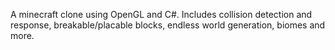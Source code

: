 A minecraft clone using OpenGL and C#. Includes collision detection and response, breakable/placable blocks, endless world generation, biomes and more.